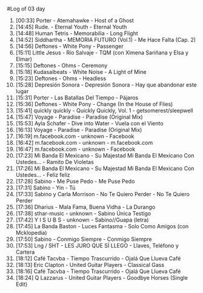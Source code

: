 #Log of 03 day

1. [00:33] Porter - Atemahawke - Host of a Ghost
1. [14:45] Rude. - Eternal Youth - Eternal Youth
1. [14:48] Human Tetris - Memorabilia - Long Flight
1. [14:52] Siddhartha - MEMORIA FUTURO (Vol.1) - Me Hace Falta (Cap. 2)
1. [14:56] Deftones - White Pony - Passenger
1. [15:11] Little Jesus - Río Salvaje - TQM (con Ximena Sariñana y Elsa y Elmar)
1. [15:15] Deftones - Ohms - Ceremony
1. [15:18] Kudasaibeats - White Noise - A Light of Mine
1. [15:23] Deftones - Ohms - Headless
1. [15:28] Depresión Sonora - Depresión Sonora - Hay que abandonar este lugar
1. [15:31] Porter - Las Batallas Del Tiempo - Pájaros
1. [15:36] Deftones - White Pony - Change (In the House of Flies)
1. [15:41] quickly quickly - Quickly Quickly, Vol. 1 - getsomerest/sleepwell
1. [15:47] Voyage - Paradise - Paradise (Original Mix)
1. [15:53] Ayla Schafer - Dive into Water - Vuela con el Viento
1. [16:13] Voyage - Paradise - Paradise (Original Mix)
1. [16:19] m.facebook.com - unknown - Facebook
1. [16:42] m.facebook.com - unknown - m.facebook.com
1. [16:47] m.facebook.com - unknown - Facebook
1. [17:23] Mi Banda El Mexicano - Su Majestad Mi Banda El Mexicano Con Ustedes... - Ramito De Violetas
1. [17:26] Mi Banda El Mexicano - Su Majestad Mi Banda El Mexicano Con Ustedes... - Feliz feliz
1. [17:28] Sabino - Me Puse Pedo - Me Puse Pedo
1. [17:31] Sabino - Yin - Tú
1. [17:33] Sabino y Carla Morrison - No Te Quiero Perder - No Te Quiero Perder
1. [17:36] Dharius - Mala Fama, Buena Vidha - La Durango
1. [17:38] sthar-music - unknown - Sabino Única Testigo
1. [17:42] Y I S U B S - unknown - Sabino//Guapa (letra)
1. [17:45] La Banda Baston - Luces Fantasma - Solo Como Amigos (con Mcklopedia)
1. [17:50] Sabino - Conmigo Siempre - Conmigo Siempre
1. [17:53] Lng / SHT - LES JURO QUE SÍ LLEGO - Llaves, Teléfono y Cartera
1. [18:12] Café Tacvba - Tiempo Trascurrido - Ojalá Que Llueva Café
1. [18:13] Eric Clapton - United Guitar Players - Classical Gass
1. [18:16] Café Tacvba - Tiempo Trascurrido - Ojalá Que Llueva Café
1. [18:24] Q Lazzarus - United Guitar Players - Goodbye Horses (Single Edit)
